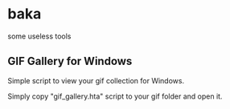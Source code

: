 # baka
some useless tools

## GIF Gallery for Windows
Simple script to view your gif collection for Windows.

Simply copy "gif_gallery.hta" script to your gif folder and open it.
